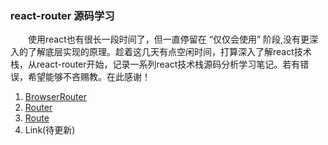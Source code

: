 ### react-router 源码学习
　　使用react也有很长一段时间了，但一直停留在 “仅仅会使用” 阶段,没有更深入的了解底层实现的原理。趁着这几天有点空闲时间，打算深入了解react技术栈，从react-router开始，记录一系列react技术栈源码分析学习笔记。若有错误，希望能够不吝赐教。在此感谢！
1. [BrowserRouter](https://github.com/sohoorc/react-router-source-learning/blob/master/doc/react-router4%E6%BA%90%E7%A0%81%E5%AD%A6%E4%B9%A0%E2%80%94%E2%80%94BrowerRouter%E5%8F%8Ahistory%E7%AE%80%E4%BB%8B.md)
2. [Router](https://github.com/sohoorc/react-router-source-learning/blob/master/doc/react-router4%E6%BA%90%E7%A0%81%E5%AD%A6%E4%B9%A0%E2%80%94%E2%80%94Router.md)
3. [Route](https://github.com/sohoorc/react-router-source-learning/blob/master/doc/react-router4%E6%BA%90%E7%A0%81%E5%AD%A6%E4%B9%A0%E2%80%94%E2%80%94Route.md)
4. Link(待更新)